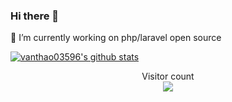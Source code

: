 ### Hi there 👋
🔭 I’m currently working on php/laravel open source
<!--
**vanthao03596/vanthao03596** is a ✨ _special_ ✨ repository because its `README.md` (this file) appears on your GitHub profile.

Here are some ideas to get you started:

- 🔭 I’m currently working on ...
- 🌱 I’m currently learning ...
- 👯 I’m looking to collaborate on ...
- 🤔 I’m looking for help with ...
- 💬 Ask me about ...
- 📫 How to reach me: ...
- 😄 Pronouns: ...
- ⚡ Fun fact: ...
-->
[![vanthao03596's github stats](https://github-readme-stats.vercel.app/api?username=vanthao03596)](https://github.com/vanthao03596)

<p align="center">
  Visitor count<br>
  <img src="https://profile-counter.glitch.me/vanthao03596/count.svg" />
</p>
